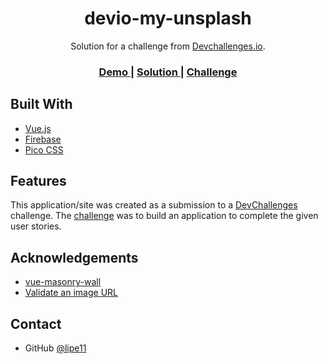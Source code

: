 <h1 align="center">devio-my-unsplash</h1>

<div align="center">
   Solution for a challenge from  <a href="http://devchallenges.io" target="_blank">Devchallenges.io</a>.
</div>

<div align="center">
  <h3>
    <a href="https://my-unsplashed.web.app/">
      Demo
    </a>
    <span> | </span>
    <a href="https://github.com/lipe11/devio-my-unsplash">
      Solution
    </a>
    <span> | </span>
    <a href="https://devchallenges.io/challenges/rYyhwJAxMfES5jNQ9YsP">
      Challenge
    </a>
  </h3>
</div>

## Built With

- [Vue.js](https://vuejs.org/)
- [Firebase](https://firebase.google.com/)
- [Pico CSS](https://picocss.com/)

## Features

This application/site was created as a submission to a [DevChallenges](https://devchallenges.io/challenges) challenge. The [challenge](https://devchallenges.io/challenges/rYyhwJAxMfES5jNQ9YsP) was to build an application to complete the given user stories.

## Acknowledgements

- [vue-masonry-wall](https://github.com/DerYeger/yeger/tree/main/packages/vue-masonry-wall)
- [Validate an image URL](https://www.zhenghao.io/posts/verify-image-url)

## Contact

- GitHub [@lipe11](https://github.com/lipe11)
